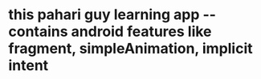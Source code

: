 # this pahari guy learning app -- contains android features like fragment, simpleAnimation, implicit intent